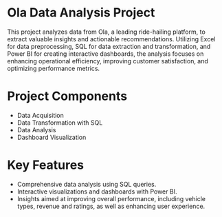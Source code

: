 # Ola Data Analysis Project

This project analyzes data from Ola, a leading ride-hailing platform, to extract valuable insights and actionable recommendations. Utilizing Excel for data preprocessing, SQL for data extraction and transformation, and Power BI for creating interactive dashboards, the analysis focuses on enhancing operational efficiency, improving customer satisfaction, and optimizing performance metrics.

# Project Components
+ Data Acquisition
+ Data Transformation with SQL
+ Data Analysis
+ Dashboard Visualization

# Key Features
+ Comprehensive data analysis using SQL queries.
+ Interactive visualizations and dashboards with Power BI.
+ Insights aimed at improving overall performance, including vehicle types, revenue and ratings, as well as enhancing user experience.

